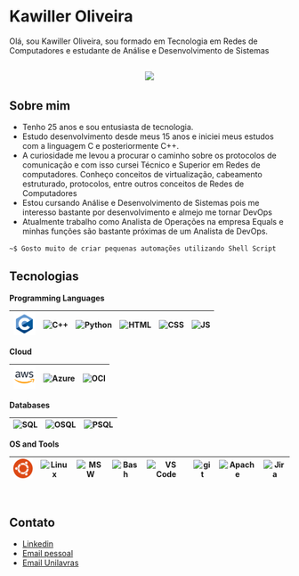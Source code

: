 # Kawiller Oliveira

Olá, sou Kawiller Oliveira, sou formado em Tecnologia em Redes de Computadores e estudante de Análise e Desenvolvimento de Sistemas
##
<div align="center">
  <img height="180em" src="https://github-readme-stats.vercel.app/api?username=kawilleroliveira&show_icons=true&theme=radical&include_all_commits=true&count_private=true"/>
</div>


## Sobre mim
- Tenho 25 anos e sou entusiasta de tecnologia.
- Estudo desenvolvimento desde meus 15 anos e iniciei meus estudos com a linguagem C e posteriormente C++.
- A curiosidade me levou a procurar o caminho sobre os protocolos de comunicação e com isso cursei Técnico e Superior em Redes de computadores. Conheço conceitos de virtualização, cabeamento estruturado, protocolos, entre outros conceitos de Redes de Computadores
- Estou cursando Análise e Desenvolvimento de Sistemas pois me interesso bastante por desenvolvimento e almejo me tornar DevOps
- Atualmente trabalho como Analista de Operações na empresa Equals e minhas funções são bastante próximas de um Analista de DevOps.

```bash
~$ Gosto muito de criar pequenas automações utilizando Shell Script
```

## Tecnologias

**Programming Languages**

<img title="C" alt="C" width="40px" src="https://raw.githubusercontent.com/github/explore/master/topics/c/c.png">|<img title="C++" alt="C++" width="40px" src="https://cdn.jsdelivr.net/gh/devicons/devicon/icons/cplusplus/cplusplus-original.svg">|<img title="Python" alt="Python" width="40px" src="https://cdn.jsdelivr.net/gh/devicons/devicon/icons/python/python-original-wordmark.svg" />|<img alt="HTML" title="HTML 5" width="40px" src="https://cdn.jsdelivr.net/gh/devicons/devicon/icons/html5/html5-original-wordmark.svg">|<img alt="CSS" title="CSS 3" width="40px" src="https://cdn.jsdelivr.net/gh/devicons/devicon/icons/css3/css3-original-wordmark.svg">|<img alt="JS" title="Java Script" width="40px" src="https://cdn.jsdelivr.net/gh/devicons/devicon/icons/javascript/javascript-plain.svg">
|--|--|--|--|--|--|

**Cloud**

<img title="AWS" alt="AWS" width="40px" src="https://raw.githubusercontent.com/github/explore/main/topics/aws/aws.png">|<img title="Azure" alt="Azure" width="40px" src="https://cdn.jsdelivr.net/gh/devicons/devicon/icons/azure/azure-original.svg">|<img title="Oracle Cloud Infrastructure" alt="OCI" width="40px" src="https://cdn.jsdelivr.net/gh/devicons/devicon/icons/oracle/oracle-original.svg">
|--|--|--|

**Databases**

<img title="My SQL" alt="SQL" width="40px" src="https://cdn.jsdelivr.net/gh/devicons/devicon/icons/mysql/mysql-original-wordmark.svg">|<img title="SQL Developer" alt="OSQL" width="40px" src="https://upload.wikimedia.org/wikipedia/fr/6/68/Oracle_SQL_Developer_logo.svg">|<img title="PostgreSQL" alt="PSQL" width="40px" src="https://cdn.jsdelivr.net/gh/devicons/devicon/icons/postgresql/postgresql-original-wordmark.svg"> <br>
|--|--|--|

**OS and Tools**

<img title="Ubuntu" alt="Ubuntu" width="40px" src="https://raw.githubusercontent.com/github/explore/master/topics/ubuntu/ubuntu.png">|<img title="Debian" alt="Linux" width="40px" src="https://cdn.jsdelivr.net/gh/devicons/devicon/icons/debian/debian-original.svg">|<img title="Windows" alt="MSW" width="40px" src="https://cdn.jsdelivr.net/gh/devicons/devicon/icons/windows8/windows8-original.svg">|<img title="Bash" alt="Bash" width="40px" src="https://cdn.jsdelivr.net/gh/devicons/devicon/icons/bash/bash-original.svg">|<img title="VS Code" alt="VS Code" width="40px" src="https://img.icons8.com/fluent/48/000000/visual-studio-code-2019.png">|<img title="git" alt="git" width="40px" src="https://cdn.jsdelivr.net/gh/devicons/devicon/icons/git/git-original-wordmark.svg">|<img title="Apache" alt="Apache" width="40px" src="https://cdn.jsdelivr.net/gh/devicons/devicon/icons/apache/apache-original-wordmark.svg">|<img title="Jira" alt="Jira" width="40px" src="https://cdn.jsdelivr.net/gh/devicons/devicon/icons/jira/jira-original-wordmark.svg">
|--|--|--|--|--|--|--|--|
<br>

## Contato
- [Linkedin](https://www.linkedin.com/in/kawiller/)
- [Email pessoal](mailto:kawiller.mikael@gmail.com)
- [Email Unilavras](mailto:kawillerbrito@souunilavras.com)
